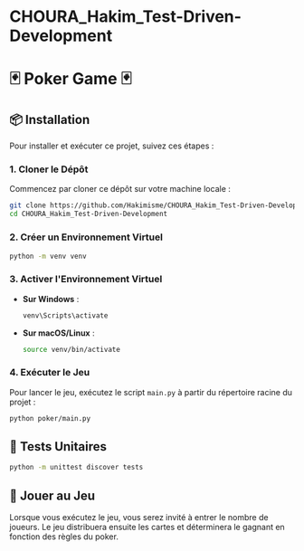 # CHOURA_Hakim_Test-Driven-Development

# 🃏 Poker Game 🃏

## 📦 Installation

Pour installer et exécuter ce projet, suivez ces étapes :

### 1. Cloner le Dépôt

Commencez par cloner ce dépôt sur votre machine locale :

```bash
git clone https://github.com/Hakimisme/CHOURA_Hakim_Test-Driven-Development
cd CHOURA_Hakim_Test-Driven-Development
```

### 2. Créer un Environnement Virtuel

```bash
python -m venv venv
```

### 3. Activer l'Environnement Virtuel

- **Sur Windows** :

  ```bash
  venv\Scripts\activate
  ```

- **Sur macOS/Linux** :

  ```bash
  source venv/bin/activate
  ```

### 4. Exécuter le Jeu

Pour lancer le jeu, exécutez le script `main.py` à partir du répertoire racine du projet :

```bash
python poker/main.py
```

## 🧪 Tests Unitaires

```bash
python -m unittest discover tests
```

## 🎲 Jouer au Jeu

Lorsque vous exécutez le jeu, vous serez invité à entrer le nombre de joueurs. Le jeu distribuera ensuite les cartes et déterminera le gagnant en fonction des règles du poker.
